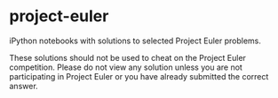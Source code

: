 project-euler
=============

iPython notebooks with solutions to selected Project Euler problems.

These solutions should not be used to cheat on the Project Euler
competition. Please do not view any solution unless you are not
participating in Project Euler or you have already submitted the
correct answer.
